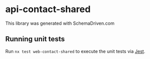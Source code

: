 
# api-contact-shared

This library was generated with SchemaDriven.com

## Running unit tests

Run `nx test web-contact-shared` to execute the unit tests via [Jest](https://jestjs.io).

